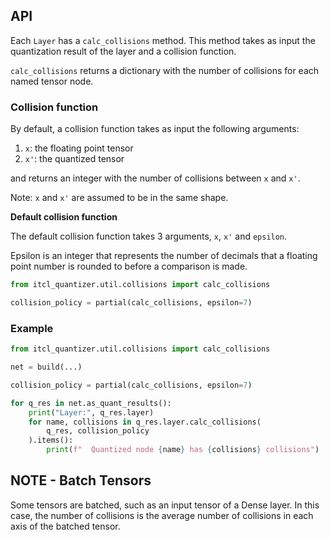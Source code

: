 ## API

Each `Layer` has a `calc_collisions` method. This method takes as input the
quantization result of the layer and a collision function.

`calc_collisions` returns a dictionary with the number of collisions for each named tensor node.

### Collision function

By default, a collision function takes as input the following arguments:

1. `x`: the floating point tensor
2. `x'`: the quantized tensor

and returns an integer with the number of collisions between `x` and `x'`.

Note: `x` and `x'` are assumed to be in the same shape.

**Default collision function**

The default collision function takes 3 arguments, `x`, `x'` and `epsilon`.

Epsilon is an integer that represents the number of decimals that a floating point number is rounded to before a comparison is made.

```python
from itcl_quantizer.util.collisions import calc_collisions

collision_policy = partial(calc_collisions, epsilon=7)
```

### Example

```python
from itcl_quantizer.util.collisions import calc_collisions

net = build(...)

collision_policy = partial(calc_collisions, epsilon=7)

for q_res in net.as_quant_results():
    print("Layer:", q_res.layer)
    for name, collisions in q_res.layer.calc_collisions(
        q_res, collision_policy
    ).items():
        print(f"  Quantized node {name} has {collisions} collisions")
```

## NOTE - Batch Tensors

Some tensors are batched, such as an input tensor of a Dense layer. In this case, the number of collisions is the average number of collisions in each axis of the batched tensor.
